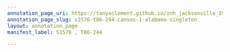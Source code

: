 ```yaml
---
annotation_page_uri: https://tanyaclement.github.io/znh_jacksonville_1939/annotations/s1576-t86-244-canvas-1-alabama-singleton.json
annotation_page_slug: s1576-t86-244-canvas-1-alabama-singleton
layout: annotation_page
manifest_label: S1576 , T86-244

---
```


